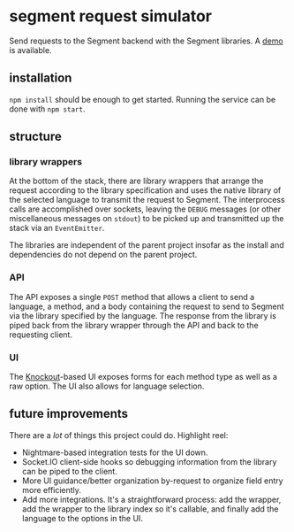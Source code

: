 # segment request simulator

Send requests to the Segment backend with the Segment libraries. A [demo](http://segment-simulator.rosshinkley.com/) is available.

## installation
`npm install` should be enough to get started.  Running the service can be done with `npm start`.

## structure

### library wrappers
At the bottom of the stack, there are library wrappers that arrange the request according to the library specification and uses the native library of the selected language to transmit the request to Segment.  The interprocess calls are accomplished over sockets, leaving the `DEBUG` messages (or other miscellaneous messages on `stdout`) to be picked up and transmitted up the stack via an `EventEmitter`.

The libraries are independent of the parent project insofar as the install and dependencies do not depend on the parent project.

### API
The API exposes a single `POST` method that allows a client to send a language, a method, and a body containing the request to send to Segment via the library specified by the language.  The response from the library is piped back from the library wrapper through the API and back to the requesting client.

### UI
The [Knockout](http://knockoutjs.com/)-based UI exposes forms for each method type as well as a raw option.  The UI also allows for language selection.

## future improvements

There are a _lot_ of things this project could do.  Highlight reel:

* Nightmare-based integration tests for the UI down.
* Socket.IO client-side hooks so debugging information from the library can be piped to the client.
* More UI guidance/better organization by-request to organize field entry more efficiently.
* Add more integrations.  It's a straightforward process: add the wrapper, add the wrapper to the library index so it's callable, and finally add the language to the options in the UI.
